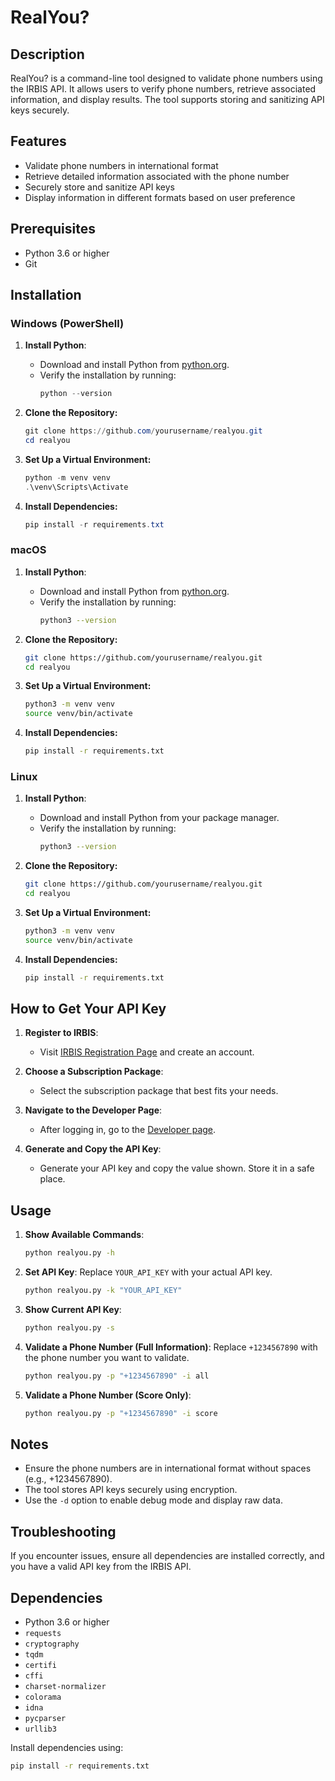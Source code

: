 # RealYou?

## Description

RealYou? is a command-line tool designed to validate phone numbers using the IRBIS API. It allows users to verify phone numbers, retrieve associated information, and display results. The tool supports storing and sanitizing API keys securely.

## Features

- Validate phone numbers in international format
- Retrieve detailed information associated with the phone number
- Securely store and sanitize API keys
- Display information in different formats based on user preference

## Prerequisites

- Python 3.6 or higher
- Git

## Installation

### Windows (PowerShell)

1. **Install Python**:
    - Download and install Python from [python.org](https://www.python.org/downloads/).
    - Verify the installation by running:
      ```powershell
      python --version
      ```

2. **Clone the Repository:**
    ```powershell
    git clone https://github.com/yourusername/realyou.git
    cd realyou
    ```

3. **Set Up a Virtual Environment:**
    ```powershell
    python -m venv venv
    .\venv\Scripts\Activate
    ```

4. **Install Dependencies:**
    ```powershell
    pip install -r requirements.txt
    ```

### macOS

1. **Install Python**:
    - Download and install Python from [python.org](https://www.python.org/downloads/).
    - Verify the installation by running:
      ```bash
      python3 --version
      ```

2. **Clone the Repository:**
    ```bash
    git clone https://github.com/yourusername/realyou.git
    cd realyou
    ```

3. **Set Up a Virtual Environment:**
    ```bash
    python3 -m venv venv
    source venv/bin/activate
    ```

4. **Install Dependencies:**
    ```bash
    pip install -r requirements.txt
    ```

### Linux

1. **Install Python**:
    - Download and install Python from your package manager.
    - Verify the installation by running:
      ```bash
      python3 --version
      ```

2. **Clone the Repository:**
    ```bash
    git clone https://github.com/yourusername/realyou.git
    cd realyou
    ```

3. **Set Up a Virtual Environment:**
    ```bash
    python3 -m venv venv
    source venv/bin/activate
    ```

4. **Install Dependencies:**
    ```bash
    pip install -r requirements.txt
    ```

## How to Get Your API Key

1. **Register to IRBIS**:
    - Visit [IRBIS Registration Page](https://irbis.espysys.com/auth/register) and create an account.

2. **Choose a Subscription Package**:
    - Select the subscription package that best fits your needs.

3. **Navigate to the Developer Page**:
    - After logging in, go to the [Developer page](https://irbis.espysys.com/developer).

4. **Generate and Copy the API Key**:
    - Generate your API key and copy the value shown. Store it in a safe place.

## Usage

1. **Show Available Commands**:
    ```bash
    python realyou.py -h
    ```

2. **Set API Key**:
    Replace `YOUR_API_KEY` with your actual API key.
    ```bash
    python realyou.py -k "YOUR_API_KEY"
    ```

3. **Show Current API Key**:
    ```bash
    python realyou.py -s
    ```

4. **Validate a Phone Number (Full Information)**:
    Replace `+1234567890` with the phone number you want to validate.
    ```bash
    python realyou.py -p "+1234567890" -i all
    ```

5. **Validate a Phone Number (Score Only)**:
    ```bash
    python realyou.py -p "+1234567890" -i score
    ```

## Notes

- Ensure the phone numbers are in international format without spaces (e.g., +1234567890).
- The tool stores API keys securely using encryption.
- Use the `-d` option to enable debug mode and display raw data.

## Troubleshooting

If you encounter issues, ensure all dependencies are installed correctly, and you have a valid API key from the IRBIS API.

## Dependencies

- Python 3.6 or higher
- `requests`
- `cryptography`
- `tqdm`
- `certifi`
- `cffi`
- `charset-normalizer`
- `colorama`
- `idna`
- `pycparser`
- `urllib3`

Install dependencies using:
```bash
pip install -r requirements.txt
